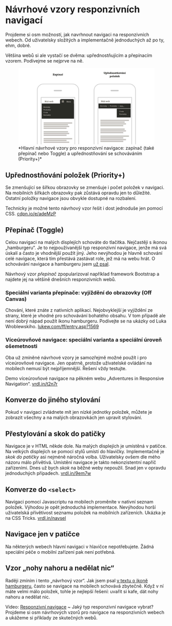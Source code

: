 # Návrhové vzory responzivních navigací

Projdeme si osm možností, jak navrhnout navigaci na responzivních webech. Od uživatelsky složitých a implementačně jednoduchých až po ty, ehm, dobré.

<!-- AdSnippet -->

Většina webů si ale vystačí se dvěma: upřednostňujícím a přepínacím vzorem. Podívejme se nejprve na ně.

<figure>
<img src="../dist/images/original/responzivni-navigace.jpg" alt="">
<figcaption markdown="1">    
*Hlavní návrhové vzory pro responzivní navigace: zapínač (také přepínač nebo Toggle) a upřednostňování se schováváním (Priority+)*
</figcaption> 
</figure>

## Upřednostňování položek (Priority+)

Se zmenšující se šířkou obrazovky se zmenšuje i počet položek v navigaci. Na mobilních šířkách obrazovky pak zůstává opravdu jen to důležité. Ostatní položky navigace jsou obvykle dostupné na rozbalení.  

Technicky je možné tento návrhový vzor řešit i dost jednoduše jen pomocí CSS. [cdpn.io/e/adeMzP](https://codepen.io/olach/details/adeMzP) 

## Přepínač (Toggle)

Celou navigaci na malých displejích schováte do tlačítka. Nejčastěji s ikonou „hamburgeru“. Je to nejpoužívanější typ responzivní navigace, jenže má svá úskalí a často je vhodnější použít jiný. Jeho nevýhodou je hlavně schování celé navigace, která tím přestává zastávat role, jež má na webu hrát. O schovávání navigace a hamburgeru jsem [už psal](mobilni-navigace-hamburger.md). 

Návrhový vzor *přepínač* zpopularizoval například framework Bootstrap a najdete jej na většině dnešních responzivních webů. 


### Speciální varianta přepínače: vyjíždění do obrazovky (Off Canvas)

Chování, které znáte z nativních aplikací. Nejobvyklejší je vyjíždění ze strany, které je vhodné pro schovávání bohatého obsahu. V tom případě ale není dobrý nápad použít ikonu hamburgeru. Podívejte se na ukázky od Luka Wroblewskiho. [lukew.com/ff/entry.asp?1569](https://www.lukew.com/ff/entry.asp?1569)

### Víceúrovňové navigace: speciální varianta a speciální úroveň ošemetnosti

Oba už zmíněné návrhové vzory je samozřejmě možné použít i pro víceúrovňové navigace. Jen opatrně, protože uživatelské ovládání na mobilech nemusí být nejpříjemnější. Řešení vždy testujte.

<!-- AdSnippet -->

Demo víceúrovňové navigace na pěkném webu „Adventures in Responsive Navigation“. [vrdl.in/t2n7r](http://responsivenavigation.net/examples/multi-toggle/index.html)


## Konverze do jiného stylování

Pokud v navigaci zvládnete mít jen nízké jednotky položek, můžete je  zobrazit všechny a na malých obrazovkách jen upravit stylování. 

## Přestylování a skok do patičky

Navigace je v HTML někde dole. Na malých displejích je umístěná v patičce. Na velkých displejích se pomocí stylů umístí do hlavičky. Implementačně je *skok do patičky* asi nejméně náročná volba. Uživatelsky ovšem dle mého názoru málo přívětivá. Umístění navigace je takto nekonzistentní napříč zařízeními. Dnes už bych *skok* na běžné weby nepoužil. Snad jen v opravdu jednoduchých případech. [vrdl.in/9em7w](http://responsivenavigation.net/examples/clean-grid/index.html)

## Konverze do `<select>`

Navigaci pomocí Javascriptu na mobilech proměníte v nativní seznam položek. Výhodou je opět jednoduchá implementace. Nevýhodou horší uživatelská přívětivost seznamu položek na mobilních zařízeních. Ukázka je na CSS Tricks. [vrdl.in/navsel](https://css-tricks.com/convert-menu-to-dropdown/)

## Navigace jen v patičce

Na některých webech hlavní navigaci v hlavičce nepotřebujete. Žádná speciální péče o mobilní zařízení pak není potřebná.

## Vzor „nohy nahoru a nedělat nic“

Raději zmíním i tento „návrhový vzor“. Jak jsem psal [v textu o ikoně hamburgeru](mobilni-navigace-hamburger.md), často se navigace na mobilech schovává zbytečně. Když v ní máte velmi málo položek, tohle je nejlepší řešení: uvařit si kafe, dát nohy nahoru a nedělat nic.

<p class="video">
Video: <a href="https://www.youtube.com/watch?v=D4IDwYCWfJk">Responzivní navigace</a> ~ Jaký typ responzivní navigace vybrat? Projdeme si osm návrhových vzorů pro navigace na responzivních webech a ukážeme si příklady ze skutečných webů.
</p>

